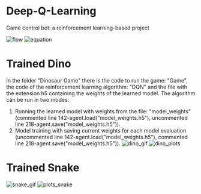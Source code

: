 # Deep-Q-Learning
Game control bot: a reinforcement learning-based project

![flow](https://github.com/PatrykSpierewka/Deep-Q-Learning/assets/101202344/561ceee5-8e50-46df-91c9-50cf6c7681f5)
![equation](https://github.com/PatrykSpierewka/Deep-Q-Learning/assets/101202344/b611711b-d388-4f04-9603-ffa28a1e2685)



# Trained Dino
In the folder "Dinosaur Game" there is the code to run the game: "Game", the code of the reinforcement learning algorithm: "DQN" and the file with the extension h5 containing the weights of the learned model. The algorithm can be run in two modes:
1. Running the learned model with weights from the file: "model_weights" (commented line 142-agent.load("model_weights.h5"), uncommented line 218-agent.save("model_weights.h5")).
2. Model training with saving current weights for each model evaluation (uncommented line 142-agent.load("model_weights.h5"), commented line 218-agent.save("model_weights.h5")).
![dino_gif](https://github.com/PatrykSpierewka/Deep-Q-Learning/assets/101202344/780a559b-7a25-4642-bb39-c38b39a76bdf)
![dino_plots](https://github.com/PatrykSpierewka/Deep-Q-Learning/assets/101202344/ce5b4444-543c-4cd6-8bb5-d41337aa9d36)

# Trained Snake
![snake_gif](https://github.com/PatrykSpierewka/Deep-Q-Learning/assets/101202344/07a6093b-5785-4959-b5e4-04bcf4e819d2)
![plots_snake](https://github.com/PatrykSpierewka/Deep-Q-Learning/assets/101202344/23b23079-a1ce-43eb-b318-873a36632936)


